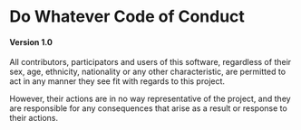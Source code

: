 # Do Whatever Code of Conduct

#### Version 1.0

All contributors, participators and users of this software, regardless of their sex, age, ethnicity, nationality or any other characteristic, are permitted to act in any manner they see fit with regards to this project.

However, their actions are in no way representative of the project, and they are responsible for any consequences that arise as a result or response to their actions.

